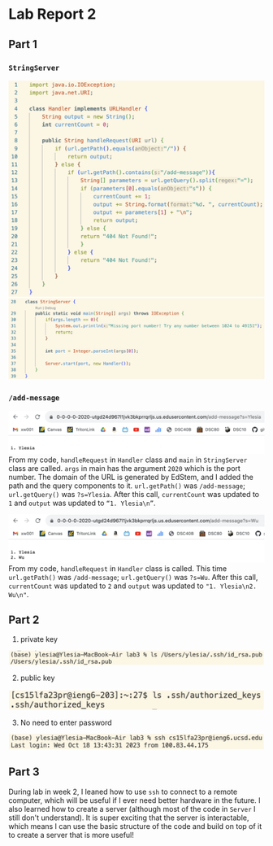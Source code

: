 # Lab Report 2

## Part 1

### `StringServer`
<img src="lab-report-2-images/StringServerCode1.png" alt="drawing" width="600">
<img src="lab-report-2-images/StringServerCode2.png" alt="drawing" width="600">

### `/add-message`
![Image](lab-report-2-images/Server1.png)
From my code, `handleRequest` in `Handler` class and `main` in `StringServer` class are called. `args` in main has the argument `2020` which is the port number. The domain of the URL is generated by EdStem, and I added the path and the query components to it. `url.getPath()` was `/add-message`; `url.getQuery()` was `?s=Ylesia`. After this call, `currentCount` was updated to `1` and `output` was updated to `“1. Ylesia\n”`.


![Image](lab-report-2-images/Server2.png)
From my code, `handleRequest` in `Handler` class is called. This time `url.getPath()` was `/add-message`; `url.getQuery()` was `?s=Wu`. After this call, `currentCount` was updated to `2` and `output` was updated to `"1. Ylesia\n2. Wu\n"`.

## Part 2

1. private key
<img src="lab-report-2-images/private_key.png" alt="drawing" width="600">

2. public key
<img src="lab-report-2-images/public_key.png" alt="drawing" width="600">

3. No need to enter password
<img src="lab-report-2-images/no_password.png" alt="drawing" width="600">

## Part 3
During lab in week 2, I leaned how to use `ssh` to connect to a remote computer, which will be useful if I ever need better hardware in the future. I also learned how to create a server (although most of the code in `Server` I still don't understand). It is super exciting that the server is interactable, which means I can use the basic structure of the code and build on top of it to create a server that is more useful!
